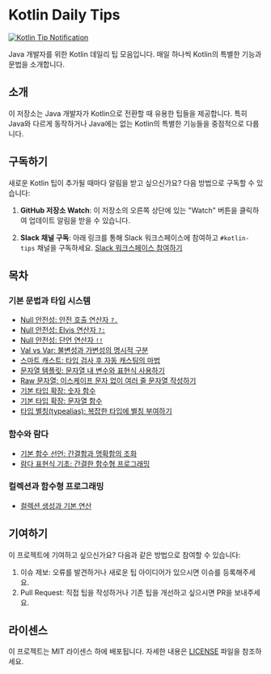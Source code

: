 # Kotlin Daily Tips

[![Kotlin Tip Notification](https://github.com/youngiggy/kotlin-tips/actions/workflows/slack-notification.yml/badge.svg)](https://github.com/youngiggy/kotlin-tips/actions/workflows/slack-notification.yml)

Java 개발자를 위한 Kotlin 데일리 팁 모음입니다. 매일 하나씩 Kotlin의 특별한 기능과 문법을 소개합니다.

## 소개

이 저장소는 Java 개발자가 Kotlin으로 전환할 때 유용한 팁들을 제공합니다. 특히 Java와 다르게 동작하거나 Java에는 없는 Kotlin의 특별한 기능들을 중점적으로 다룹니다.

## 구독하기

새로운 Kotlin 팁이 추가될 때마다 알림을 받고 싶으신가요? 다음 방법으로 구독할 수 있습니다:

1. **GitHub 저장소 Watch**: 이 저장소의 오른쪽 상단에 있는 "Watch" 버튼을 클릭하여 업데이트 알림을 받을 수 있습니다.

2. **Slack 채널 구독**: 아래 링크를 통해 Slack 워크스페이스에 참여하고 `#kotlin-tips` 채널을 구독하세요.
   [Slack 워크스페이스 참여하기](https://vroongcorp.slack.com/archives/C0959B6JGDV) <!-- 여기에 실제 Slack 초대 링크를 추가하세요 -->

## 목차

### 기본 문법과 타입 시스템
- [Null 안전성: 안전 호출 연산자 `?.`](tips/01-basic-syntax-and-type-system/01-null-safety-safe-call-operator.md)
- [Null 안전성: Elvis 연산자 `?:`](tips/01-basic-syntax-and-type-system/02-null-safety-elvis-operator.md)
- [Null 안전성: 단언 연산자 `!!`](tips/01-basic-syntax-and-type-system/03-null-safety-assertion-operator.md)
- [Val vs Var: 불변성과 가변성의 명시적 구분](tips/01-basic-syntax-and-type-system/04-val-vs-var.md)
- [스마트 캐스트: 타입 검사 후 자동 캐스팅의 마법](tips/01-basic-syntax-and-type-system/05-smart-cast.md)
- [문자열 템플릿: 문자열 내 변수와 표현식 사용하기](tips/01-basic-syntax-and-type-system/06-string-template.md)
- [Raw 문자열: 이스케이프 문자 없이 여러 줄 문자열 작성하기](tips/01-basic-syntax-and-type-system/07-raw-string.md)
- [기본 타입 확장: 숫자 함수](tips/01-basic-syntax-and-type-system/08-basic-type-extension-number-functions.md)
- [기본 타입 확장: 문자열 함수](tips/01-basic-syntax-and-type-system/09-basic-type-extension-string-functions.md)
- [타입 별칭(typealias): 복잡한 타입에 별칭 부여하기](tips/01-basic-syntax-and-type-system/10-type-alias-typealias.md)

### 함수와 람다
- [기본 함수 선언: 간결함과 명확함의 조화](tips/02-functions-and-lambdas/01-basic-function-declaration.md)
- [람다 표현식 기초: 간결한 함수형 프로그래밍](tips/02-functions-and-lambdas/02-lambda-expression-basics.md)

### 컬렉션과 함수형 프로그래밍
- [컬렉션 생성과 기본 연산](tips/03-collections-and-functional-programming/01-collection-creation-and-basic-operations.md)
<!-- 팁들은 여기에 추가됩니다 -->

## 기여하기

이 프로젝트에 기여하고 싶으신가요? 다음과 같은 방법으로 참여할 수 있습니다:

1. 이슈 제보: 오류를 발견하거나 새로운 팁 아이디어가 있으시면 이슈를 등록해주세요.
2. Pull Request: 직접 팁을 작성하거나 기존 팁을 개선하고 싶으시면 PR을 보내주세요.

## 라이센스

이 프로젝트는 MIT 라이센스 하에 배포됩니다. 자세한 내용은 [LICENSE](LICENSE) 파일을 참조하세요.
